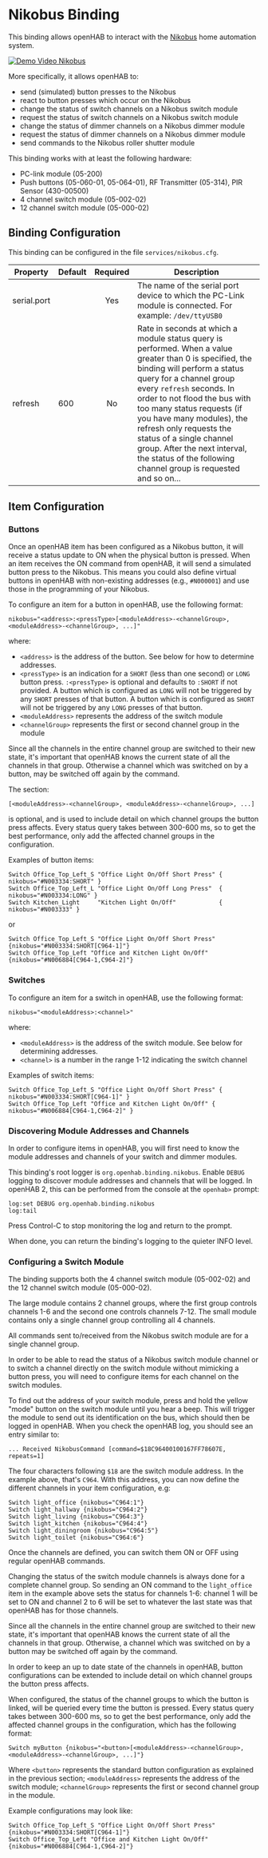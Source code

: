 # Nikobus Binding

This binding allows openHAB to interact with the [Nikobus](http://www.niko.eu/enus/niko/products/home-automation-with-nikobus/) home automation system. 

[![Demo Video Nikobus](https://img.youtube.com/vi/QiNb-8QxXpo/0.jpg)](http://www.youtube.com/watch?v=QiNb-8QxXpo)

More specifically, it allows openHAB to:

* send (simulated) button presses to the Nikobus
* react to button presses which occur on the Nikobus
* change the status of switch channels on a Nikobus switch module
* request the status of switch channels on a Nikobus switch module
* change the status of dimmer channels on a Nikobus dimmer module
* request the status of dimmer channels on a Nikobus dimmer module
* send commands to the Nikobus roller shutter module

This binding works with at least the following hardware:

* PC-link module (05-200)
* Push buttons (05-060-01, 05-064-01), RF Transmitter (05-314), PIR Sensor (430-00500)
* 4 channel switch module (05-002-02)
* 12 channel switch module (05-000-02)

## Binding Configuration

This binding can be configured in the file `services/nikobus.cfg`.

| Property | Default | Required | Description |
|----------|---------|:--------:|-------------|
| serial.port |      |    Yes   | The name of the serial port device to which the PC-Link module is connected.  For example: `/dev/ttyUSB0` |
| refresh  | 600     |    No    | Rate in seconds at which a module status query is performed.  When a value greater than 0 is specified, the binding will perform a status query for a channel group every `refresh` seconds. In order to not flood the bus with too many status requests (if you have many modules), the refresh only requests the status of a single channel group. After the next interval, the status of the following channel group is requested and so on... |

## Item Configuration

### Buttons

Once an openHAB item has been configured as a Nikobus button, it will receive a status update to ON when the physical button is pressed.  When an item receives the ON command from openHAB, it will send a simulated button press to the Nikobus. This means you could also define virtual buttons in openHAB with non-existing addresses (e.g., `#N000001`) and use those in the programming of your Nikobus.

To configure an item for a button in openHAB, use the following format:

```
nikobus="<address>:<pressType>[<moduleAddress>-<channelGroup>, <moduleAddress>-<channelGroup>, ...]"
```

where:

* `<address>` is the address of the button.  See below for how to determine addresses.
* `<pressType>` is an indication for a `SHORT` (less than one second) or `LONG` button press. `:<pressType>` is optional and defaults to `:SHORT` if not provided. A button which is configured as `LONG` will not be triggered by any `SHORT` presses of that button. A button which is configured as `SHORT` will not be triggered by any `LONG` presses of that button.
* `<moduleAddress>` represents the address of the switch module
* `<channelGroup>` represents the first or second channel group in the module

Since all the channels in the entire channel group are switched to their new state, it's important that openHAB knows the current state of all the channels in that group. Otherwise a channel which was switched on by a button, may be switched off again by the command.

The section:

```
[<moduleAddress>-<channelGroup>, <moduleAddress>-<channelGroup>, ...]
```

is optional, and is used to include detail on which channel groups the button press affects. Every status query takes between 300-600 ms, so to get the best performance, only add the affected channel groups in the configuration.

Examples of button items:

```
Switch Office_Top_Left_S "Office Light On/Off Short Press" { nikobus="#N003334:SHORT" }
Switch Office_Top_Left_L "Office Light On/Off Long Press"  { nikobus="#N003334:LONG" }
Switch Kitchen_Light     "Kitchen Light On/Off"            { nikobus="#N003333" }
```

or

```
Switch Office_Top_Left_S "Office Light On/Off Short Press" {nikobus="#N003334:SHORT[C964-1]"}
Switch Office_Top_Left "Office and Kitchen Light On/Off" {nikobus="#N006884[C964-1,C964-2]"}
```

### Switches

To configure an item for a switch in openHAB, use the following format:

```
nikobus="<moduleAddress>:<channel>"
```

where:

* `<moduleAddress>` is the address of the switch module.  See below for determining addresses.
* `<channel>` is a number in the range 1-12 indicating the switch channel

Examples of switch items:

```
Switch Office_Top_Left_S "Office Light On/Off Short Press" { nikobus="#N003334:SHORT[C964-1]" }
Switch Office_Top_Left "Office and Kitchen Light On/Off" { nikobus="#N006884[C964-1,C964-2]" }
```

### Discovering Module Addresses and Channels

In order to configure items in openHAB, you will first need to know the module addresses and channels of your switch and dimmer modules.

This binding's root logger is `org.openhab.binding.nikobus`.  Enable `DEBUG` logging to discover module addresses and channels that will be logged.  In openHAB 2, this can be performed from the console at the `openhab>` prompt:

```
log:set DEBUG org.openhab.binding.nikobus
log:tail
```

Press Control-C to stop monitoring the log and return to the prompt.

When done, you can return the binding's logging to the quieter INFO level.



### Configuring a Switch Module

The binding supports both the 4 channel switch module (05-002-02) and the 12 channel switch module (05-000-02).

The large module contains 2 channel groups, where the first group controls channels 1-6 and the second one controls channels 7-12.  The small module contains only a single channel group controlling all 4 channels.

All commands sent to/received from the Nikobus switch module are for a single channel group.

In order to be able to read the status of a Nikobus switch module channel or to switch a channel directly on the switch module without mimicking a button press, you will need to configure items for each channel on the switch modules.

To find out the address of your switch module, press and hold the yellow "mode" button on the switch module until you hear a beep. This will trigger the module to send out its identification on the bus, which should then be logged in openHAB.  When you check the openHAB log, you should see an entry similar to:

```
... Received NikobusCommand [command=$18C96400100167FF78607E, repeats=1]
```

The four characters following `$18` are the switch module address. In the example above, that's `C964`.  With this address, you can now define the different channels in your item configuration, e.g:

```
Switch light_office {nikobus="C964:1"}
Switch light_hallway {nikobus="C964:2"}
Switch light_living {nikobus="C964:3"}
Switch light_kitchen {nikobus="C964:4"}
Switch light_diningroom {nikobus="C964:5"}
Switch light_toilet {nikobus="C964:6"} 
 ```

Once the channels are defined, you can switch them ON or OFF using regular openHAB commands.

Changing the status of the switch module channels is always done for a complete channel group. So sending an ON command to the `light_office` item in the example above sets the status for channels 1-6: channel 1 will be set to ON and channel 2 to 6 will be set to whatever the last state was that openHAB has for those channels.

Since all the channels in the entire channel group are switched to their new state, it's important that openHAB knows the current state of all the channels in that group. Otherwise, a channel which was switched on by a button may be switched off again by the command.

In order to keep an up to date state of the channels in openHAB, button configurations can be extended to include detail on which channel groups the button press affects.

When configured, the status of the channel groups to which the button is linked, will be queried every time the button is pressed.
Every status query takes between 300-600 ms, so to get the best performance, only add the affected channel groups in the configuration, which has the following format:

```
Switch myButton {nikobus="<button>[<moduleAddress>-<channelGroup>, <moduleAddress>-<channelGroup>, ...]"}
```

Where `<button>` represents the standard button configuration as explained in the previous section; `<moduleAddress>` represents the address of the switch module; `<channelGroup>` represents the first or second channel group in the module. 

Example configurations may look like:

```
Switch Office_Top_Left_S "Office Light On/Off Short Press" {nikobus="#N003334:SHORT[C964-1]"}
Switch Office_Top_Left "Office and Kitchen Light On/Off" {nikobus="#N006884[C964-1,C964-2]"}
```
